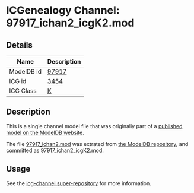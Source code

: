 # ICGenealogy Channel: 97917\_ichan2\_icgK2.mod

## Details

Name | Description
---- | -----------
ModelDB id | [97917](http://senselab.med.yale.edu/ModelDB/ShowModel.cshtml?model=97917)
ICG id | [3454](http://icg.neurotheory.ox.ac.uk/channels/1/3454)
ICG Class | [K](http://icg.neurotheory.ox.ac.uk/channels/1)

## Description

This is a single channel model file that was originally part of a [published model on the ModelDB website](http://senselab.med.yale.edu/mModelDB/ShowModel.cshtml?model=97917).

The file [97917\_ichan2.mod](97917_ichan2_icgK2.mod) was extrated from [the ModelDB repository](http://senselab.med.yale.edu/ModelDB/ShowModel.cshtml?model=97917), and committed as 97917\_ichan2\_icgK2.mod.

## Usage

See the [icg-channel super-repository](https://github.com/icgenealogy/icg-channels) for more information.